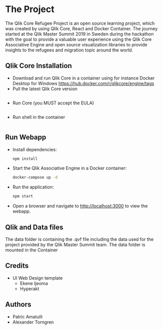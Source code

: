 # The Project

The Qlik Core Refugee Project is an open source learning project, which was created by using Qlik Core, React and Docker Container. The journey started at the Qlik Master Summit 2019 in Sweden during the hackathon with the goal to provide a valuable user experience using the Qlik Core Associative Engine and open source visualization libraries to provide insights to the refugees and migration topic around the world. 

## Qlik Core Installation

* Download and run Qlik Core in a container using for instance Docker Desktop for Windows https://hub.docker.com/r/qlikcore/engine/tags 
* Pull the latest Qlik Core version 
  ``` $ docker run -d qlikcore/engine:$LAST_VERSION
  ```
* Run Core (you MUST accept the EULA) 
  ```$ docker run -d qlikcore/engine:$LAST_VERSION -S AcceptEULA=yes 
  ```
* Run shell in the container 
  ```$ docker exec -it <id-prefix> /bin/s
  ```
## Run Webapp

* Install dependencies:
  ```bash
  npm install
  ```
* Start the Qlik Associative Engine in a Docker container:
  ```bash
  docker-compose up -d
  ```
* Run the application:
  ```bash
  npm start
  ```
* Open a browser and navigate to [http://localhost:3000](http://localhost:3000) to view the webapp.

## Qlik and Data files
The data folder is containing the .qvf file including the data used for the project provided by the Qlik Master Summit team. The data folder is mounted in the Container 

## Credits
* UI Web Design template
    - Ekene Ijeoma
    - Hyperakt

## Authors
* Patric Amatulli 
* Alexander Torngren
